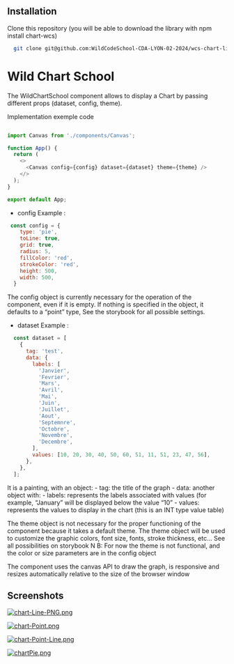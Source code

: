 
## Installation


Clone this repository  (you will be able to download the library with npm install chart-wcs)

```bash
  git clone git@github.com:WildCodeSchool-CDA-LYON-02-2024/wcs-chart-lib.git

```
    
# Wild Chart School

The WildChartSchool component allows to display a Chart by passing different props (dataset,
config, theme).

Implementation exemple code 
```js import './App.css';

import Canvas from './components/Canvas';

function App() {
  return (
    <>
      <Canvas config={config} dataset={dataset} theme={theme} />
    </>
  );
}

export default App;
```

- config Example :
```js  
 const config = {
    type: 'pie',
    toLine: true,
    grid: true,
    radius: 5,
    fillColor: 'red',
    strokeColor: 'red',
    height: 500,
    width: 500,
  } 
  ```
The config object is currently necessary for the operation of the component, even if it is empty.
If nothing is specified in the object, it defaults to a “point” type,
See the storybook for all possible settings.

- dataset Example : 
```js
  const dataset = [
    {
      tag: 'test',
      data: {
        labels: [
          'Janvier',
          'Fevrier',
          'Mars',
          'Avril',
          'Mai',
          'Juin',
          'Juillet',
          'Aout',
          'Septemnre',
          'Octobre',
          'Novembre',
          'Decembre',
        ],
        values: [10, 20, 30, 40, 50, 60, 51, 11, 51, 23, 47, 56],
      },
    },
  ];
```
 It is a painting, with an object:
    - tag: the title of the graph
    - data: another object with:
        - labels: represents the labels associated with values (for example, “January” will be displayed below the value “10”
        - values: represents the values to display in the chart (this is an INT type value table)

The theme object is not necessary for the proper functioning of the component because it takes a default theme.
The theme object will be used to customize the graphic colors, font size, fonts, stroke thickness, etc…
See all possibilities on storybook
N B: For now the theme is not functional, and the color or size parameters are in the config object

The component uses the canvas API to draw the graph, is responsive and resizes automatically relative to the size of the browser window


## Screenshots
[![chart-Line-PNG.png](https://i.postimg.cc/4xKbd5Mg/chart-Line-PNG.png)](https://postimg.cc/qNTCD84b)

[![chart-Point.png](https://i.postimg.cc/fyN0v4Mc/chart-Point.png)](https://postimg.cc/CBc1FQB5)

[![chart-Point-Line.png](https://i.postimg.cc/2ySCYTGp/chart-Point-Line.png)](https://postimg.cc/TLFzqVBQ)

[![chartPie.png](https://i.postimg.cc/YCcTfbFp/chartPie.png)](https://postimg.cc/8jHyTdw3)

